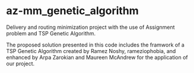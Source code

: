 # az-mm_genetic_algorithm
Delivery and routing minimization project with the use of Assignment problem and TSP Genetic Algorithm. 

The proposed solution presented in this code includes the framwork of a TSP Genetic Algorithm created by Ramez Noshy, rameziophobia, and enhanced by Arpa Zarokian and Maureen McAndrew for the application of our project. 
